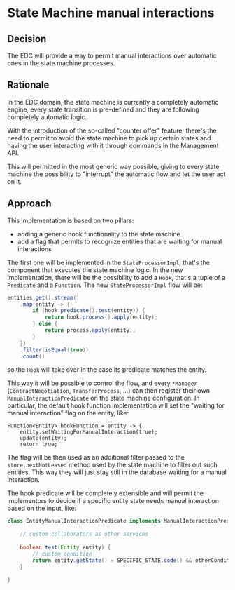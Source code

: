 # State Machine manual interactions

## Decision

The EDC will provide a way to permit manual interactions over automatic ones in the state machine processes.

## Rationale

In the EDC domain, the state machine is currently a completely automatic engine, every state transition is pre-defined
and they are following completely automatic logic.

With the introduction of the so-called "counter offer" feature, there's the need to permit to avoid the state machine to
pick up certain states and having the user interacting with it through commands in the Management API.

This will permitted in the most generic way possible, giving to every state machine the possibility to "interrupt" the
automatic flow and let the user act on it.

## Approach

This implementation is based on two pillars:
- adding a generic hook functionality to the state machine
- add a flag that permits to recognize entities that are waiting for manual interactions

The first one will be implemented in the `StateProcessorImpl`, that's the component that executes the state machine logic.
In the new implementation, there will be the possibility to add a `Hook`, that's a tuple of a `Predicate` and a `Function`.
The new `StateProcessorImpl` flow will be:
```java
entities.get().stream()
    .map(entity -> {
        if (hook.predicate().test(entity)) {
            return hook.process().apply(entity);
        } else {
            return process.apply(entity);
        }
    })
    .filter(isEqual(true))
    .count()
```

so the `Hook` will take over in the case its predicate matches the entity.

This way it will be possible to control the flow, and every `*Manager` (`ContractNegotiation`, `TransferProcess`, ...) 
can then register their own `ManualInteractionPredicate` on the state machine configuration.
In particular, the default hook function implementation will set the "waiting for manual interaction" flag on the entity,
like: 
```
Function<Entity> hookFunction = entity -> {
    entity.setWaitingForManualInteraction(true);
    update(entity);
    return true;
```

The flag will be then used as an additional filter passed to the `store.nextNotLeased` method used by the state machine
to filter out such entities. This way they will just stay still in the database waiting for a manual interaction.

The hook predicate will be completely extensible and will permit the implementors to decide if a specific entity state needs
manual interaction based on the input, like:
```java
class EntityManualInteractionPredicate implements ManualInteractionPredicate<Entity> {
    
    // custom collaborators as other services
    
    boolean test(Entity entity) {
        // custom condition
        return entity.getState() = SPECIFIC_STATE.code() && otherCondition;
    }
    
}
```
